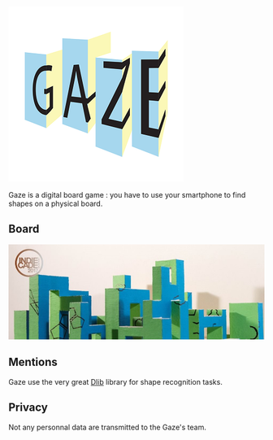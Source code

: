 ![Gaze logo](/images/logo.png)

Gaze is a digital board game : you have to use your smartphone to find shapes on a physical board.

## Board ##

![Gaze board](/images/board.jpg)

## Mentions ##

Gaze use the very great [Dlib](http://dlib.net "Dlib") library for shape recognition tasks.

## Privacy ##

Not any personnal data are transmitted to the Gaze's team.
